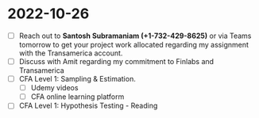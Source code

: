 # 2022-10-26

- [ ] Reach out to **Santosh Subramaniam (+1-732-429-8625)** or via Teams tomorrow to get your project work allocated regarding my assignment with the Transamerica account.
- [ ] Discuss with Amit regarding my commitment to Finlabs and Transamerica
- [ ] CFA Level 1: Sampling & Estimation.
  - [ ] Udemy videos
  - [ ] CFA online learning platform
- [ ] CFA Level 1: Hypothesis Testing - Reading
